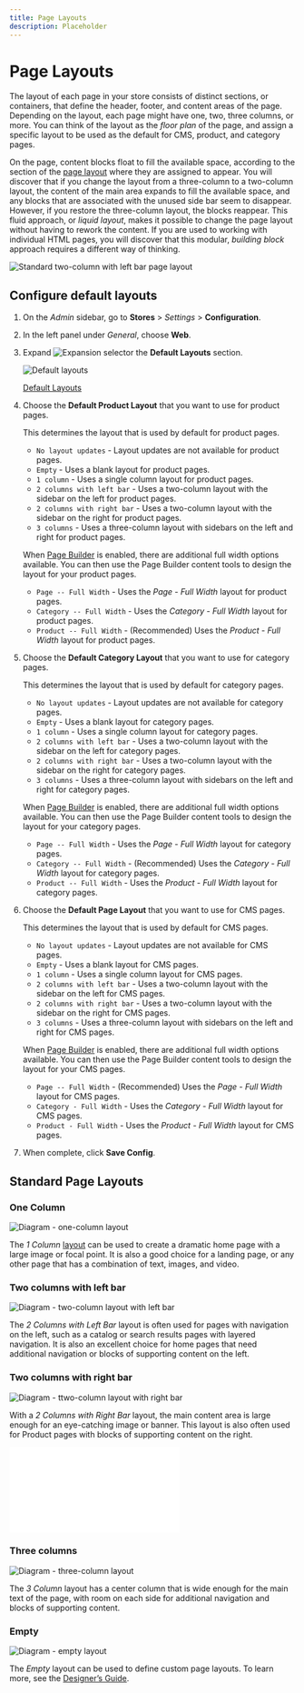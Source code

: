 ```yaml
---
title: Page Layouts
description: Placeholder
---
```

# Page Layouts

The layout of each page in your store consists of distinct sections, or containers, that define the header, footer, and content areas of the page. Depending on the layout, each page might have one, two, three columns, or more. You can think of the layout as the _floor plan_ of the page, and assign a specific layout to be used as the default for CMS, product, and category pages.

On the page, content blocks float to fill the available space, according to the section of the [page layout](layout-updates.md) where they are assigned to appear. You will discover that if you change the layout from a three-column to a two-column layout, the content of the main area expands to fill the available space, and any blocks that are associated with the unused side bar seem to disappear. However, if you restore the three-column layout, the blocks reappear. This fluid approach, or _liquid layout_, makes it possible to change the page layout without having to rework the content. If you are used to working with individual HTML pages, you will discover that this modular, _building block_ approach requires a different way of thinking.

![Standard two-column with left bar page layout](./assets/storefront-2-column-ee.png)<!-- zoom -->

## Configure default layouts

1. On the _Admin_ sidebar, go to **Stores** > _Settings_ > **Configuration**.

1. In the left panel under _General_, choose **Web**.

1. Expand ![Expansion selector](../assets/icon-display-expand.png) the **Default Layouts** section.

   ![Default layouts](./assets/web-default-layouts.png)<!-- zoom -->

   [Default Layouts](https://docs.magento.com/user-guide/configuration/general/web.html#default-layouts)

1. Choose the **Default Product Layout** that you want to use for product pages.

   This determines the layout that is used by default for product pages.

   - `No layout updates` - Layout updates are not available for product pages.
   - `Empty` - Uses a blank layout for product pages.
   - `1 column` - Uses a single column layout for product pages.
   - `2 columns with left bar` - Uses a two-column layout with the sidebar on the left for product pages.
   - `2 columns with right bar` - Uses a two-column layout with the sidebar on the right for product pages.
   - `3 columns` - Uses a three-column layout with sidebars on the left and right for product pages.

   When [Page Builder](../page-builder/introduction.md) is enabled, there are additional full width options available. You can then use the Page Builder content tools to design the layout for your product pages.

   - `Page -- Full Width` - Uses the _Page - Full Width_  layout for product pages.
   - `Category -- Full Width` - Uses the _Category - Full Width_ layout for product pages.
   - `Product -- Full Width` - (Recommended) Uses the _Product - Full Width_ layout for product pages.

1. Choose the **Default Category Layout** that you want to use for category pages.

   This determines the layout that is used by default for category pages.

   - `No layout updates` - Layout updates are not available for category pages.
   - `Empty` - Uses a blank layout for category pages.
   - `1 column` - Uses a single column layout for category pages.
   - `2 columns with left bar` - Uses a two-column layout with the sidebar on the left for category pages.
   - `2 columns with right bar` - Uses a two-column layout with the sidebar on the right for category pages.
   - `3 columns` - Uses a three-column layout with sidebars on the left and right for category pages.

   When [Page Builder](../page-builder/introduction.md) is enabled, there are additional full width options available. You can then use the Page Builder content tools to design the layout for your category pages.

   - `Page -- Full Width` - Uses the _Page - Full Width_ layout for category pages.
   - `Category -- Full Width` - (Recommended) Uses the _Category - Full Width_ layout for category pages.
   - `Product -- Full Width` - Uses the _Product - Full Width_ layout for category pages.

1. Choose the **Default Page Layout** that you want to use for CMS pages.

   This determines the layout that is used by default for CMS pages.

   - `No layout updates` - Layout updates are not available for CMS pages.
   - `Empty` - Uses a blank layout for CMS pages.
   - `1 column` - Uses a single column layout for CMS pages.
   - `2 columns with left bar` - Uses a two-column layout with the sidebar on the left for CMS pages.
   - `2 columns with right bar` - Uses a two-column layout with the sidebar on the right for CMS pages.
   - `3 columns` - Uses a three-column layout with sidebars on the left and right for CMS pages.

   When [Page Builder](../page-builder/introduction.md) is enabled, there are additional full width options available. You can then use the Page Builder content tools to design the layout for your CMS pages.

   - `Page -- Full Width` - (Recommended) Uses the _Page - Full Width_ layout for CMS pages.
   - `Category - Full Width` - Uses the _Category - Full Width_ layout for CMS pages.
   - `Product - Full Width` - Uses the _Product - Full Width_ layout for CMS pages.

1. When complete, click **Save Config**.

## Standard Page Layouts

### One Column

![Diagram - one-column layout](./assets/layout-1-col-th.png)

The _1 Column_ [layout](page-layout.md) can be used to create a dramatic home page with a large image or focal point. It is also a good choice for a landing page, or any other page that has a combination of text, images, and video.

### Two columns with left bar

![Diagram - two-column layout with left bar](./assets/layout-2-col-lft-bar-th.png)

The _2 Columns with Left Bar_ layout is often used for pages with navigation on the left, such as a catalog or search results pages with layered navigation. It is also an excellent choice for home pages that need additional navigation or blocks of supporting content on the left.

### Two columns with right bar

![Diagram - ttwo-column layout with right bar](./assets/layout-2-col-rt-bar-th.png)

With a _2 Columns with Right Bar_ layout, the main content area is large enough for an eye-catching image or banner. This layout is also often used for Product pages with blocks of supporting content on the right.

![Page layout](page-layout.md)

### Three columns

![Diagram - three-column layout](./assets/layout-3-col-th.png)

The _3 Column_ layout has a center column that is wide enough for the main text of the page, with room on each side for additional navigation and blocks of supporting content.

### Empty

![Diagram - empty layout](./assets/layout-blank-th.png)

The _Empty_ layout can be used to define custom page layouts. To learn more, see the [Designer’s Guide][1].

[1]: https://info2.magento.com/rs/magentosoftware/images/magentodesignguide.pdf
